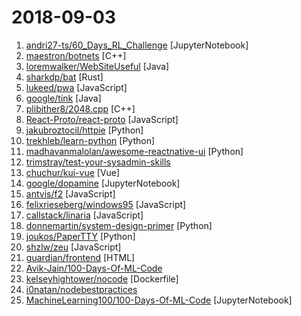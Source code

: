 # 2018-09-03

1. [andri27-ts/60_Days_RL_Challenge](https://github.com/andri27-ts/60_Days_RL_Challenge "Learn Deep Reinforcement Learning in depth in 60 days") [JupyterNotebook]
2. [maestron/botnets](https://github.com/maestron/botnets "This is a collection of #botnet source codes, unorganized. For EDUCATIONAL PURPOSES ONLY") [C++]
3. [loremwalker/WebSiteUseful](https://github.com/loremwalker/WebSiteUseful "🍅 翻墙！科学上网，免费ss帐号分享、ssr订阅源，免费VPN下载，获取及使用教程请看：https://github.com/loremwalker/fq-book") [Java]
4. [sharkdp/bat](https://github.com/sharkdp/bat "A cat(1) clone with wings.") [Rust]
5. [lukeed/pwa](https://github.com/lukeed/pwa "(WIP) Universal PWA Builder") [JavaScript]
6. [google/tink](https://github.com/google/tink "Tink is a multi-language, cross-platform library that provides cryptographic APIs that are secure, easy to use correctly, and hard(er) to misuse.") [Java]
7. [plibither8/2048.cpp](https://github.com/plibither8/2048.cpp "🎮 Terminal version of the game 2048 written in C++ 11") [C++]
8. [React-Proto/react-proto](https://github.com/React-Proto/react-proto "🎨 React application prototyping tool for developers and designers.") [JavaScript]
9. [jakubroztocil/httpie](https://github.com/jakubroztocil/httpie "Modern command line HTTP client – user-friendly curl alternative with intuitive UI, JSON support, syntax highlighting, wget-like downloads, extensions, etc. https://httpie.org") [Python]
10. [trekhleb/learn-python](https://github.com/trekhleb/learn-python "📚 Playground and cheatsheet for learning Python") [Python]
11. [madhavanmalolan/awesome-reactnative-ui](https://github.com/madhavanmalolan/awesome-reactnative-ui "Awesome React Native UI components updated weekly") [Python]
12. [trimstray/test-your-sysadmin-skills](https://github.com/trimstray/test-your-sysadmin-skills "A collection of *nix Sysadmin Test Questions and Answers for Interview/Exam (2018 Edition).") 
13. [chuchur/kui-vue](https://github.com/chuchur/kui-vue "基于VUE2.0的 UI组件库，欢迎使用！") [Vue]
14. [google/dopamine](https://github.com/google/dopamine "Dopamine is a research framework for fast prototyping of reinforcement learning algorithms.") [JupyterNotebook]
15. [antvis/f2](https://github.com/antvis/f2 "📱📈An elegant, interactive and flexible charting library for mobile.") [JavaScript]
16. [felixrieseberg/windows95](https://github.com/felixrieseberg/windows95 "💩🚀 Windows 95 in Electron. Runs on macOS, Linux, and Windows.") [JavaScript]
17. [callstack/linaria](https://github.com/callstack/linaria "Zero-runtime CSS in JS library") [JavaScript]
18. [donnemartin/system-design-primer](https://github.com/donnemartin/system-design-primer "Learn how to design large-scale systems. Prep for the system design interview. Includes Anki flashcards.") [Python]
19. [joukos/PaperTTY](https://github.com/joukos/PaperTTY "PaperTTY - Python module to render a TTY on e-ink") [Python]
20. [shzlw/zeu](https://github.com/shzlw/zeu "A JavaScript library for real-time visualization") [JavaScript]
21. [guardian/frontend](https://github.com/guardian/frontend "Source for theguardian.com") [HTML]
22. [Avik-Jain/100-Days-Of-ML-Code](https://github.com/Avik-Jain/100-Days-Of-ML-Code "100 Days of ML Coding") 
23. [kelseyhightower/nocode](https://github.com/kelseyhightower/nocode "The best way to write secure and reliable applications. Write nothing; deploy nowhere.") [Dockerfile]
24. [i0natan/nodebestpractices](https://github.com/i0natan/nodebestpractices "The largest Node.JS best practices list (August 2018)") 
25. [MachineLearning100/100-Days-Of-ML-Code](https://github.com/MachineLearning100/100-Days-Of-ML-Code "100-Days-Of-ML-Code中文版") [JupyterNotebook]
